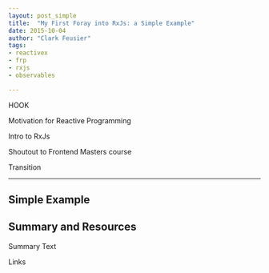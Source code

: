```yaml
---
layout: post_simple
title:  "My First Foray into RxJs: a Simple Example"
date: 2015-10-04
author: "Clark Feusier"
tags:
- reactivex
- frp
- rxjs
- observables

---
```


HOOK

Motivation for Reactive Programming

Intro to RxJs

Shoutout to Frontend Masters course

Transition

---

## Simple Example

<script src="https://gist.github.com/Cfeusier/06125ff8807d3a43f209.js"></script>

<script src="https://gist.github.com/Cfeusier/6aedc496b590665ae78e.js"></script>

## Summary and Resources

Summary Text

Links


